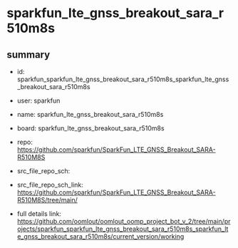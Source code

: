 # sparkfun_lte_gnss_breakout_sara_r510m8s
 
## summary 
* id: sparkfun_sparkfun_lte_gnss_breakout_sara_r510m8s_sparkfun_lte_gnss_breakout_sara_r510m8s
* user: sparkfun
* name: sparkfun_lte_gnss_breakout_sara_r510m8s
* board: sparkfun_lte_gnss_breakout_sara_r510m8s
* repo: https://github.com/sparkfun/SparkFun_LTE_GNSS_Breakout_SARA-R510M8S



* src_file_repo_sch: 
* src_file_repo_sch_link: https://github.com/sparkfun/SparkFun_LTE_GNSS_Breakout_SARA-R510M8S/tree/main/
* full details link: https://github.com/oomlout/oomlout_oomp_project_bot_v_2/tree/main/projects/sparkfun_sparkfun_lte_gnss_breakout_sara_r510m8s_sparkfun_lte_gnss_breakout_sara_r510m8s/current_version/working  







